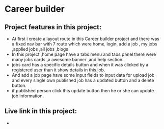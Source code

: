# Career builder

## Project features in this project:

- At first i create a layout route in this Career builder project and there was a fixed nav bar with 7 route which were home, login,  add a job , my jobs ,applied jobs ,all jobs ,blogs
- In this project ,home page have a tabs menu and tabs panel there were many jobs cards ,a awesome banner ,and help section.
- jobs card has a specific details button  and when it was clicked by a registered user than it show details in this job.
- And add a job page have some input fields to input data for upload job and every single own published job has a updated button and a delete button.
- if published person click this update button then he or she can update job information.

## Live link in this project:

- 

